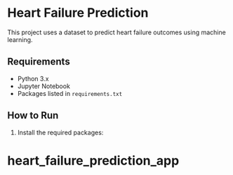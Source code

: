 # Heart Failure Prediction

This project uses a dataset to predict heart failure outcomes using machine learning.

## Requirements
- Python 3.x
- Jupyter Notebook
- Packages listed in `requirements.txt`

## How to Run
1. Install the required packages: 
# heart_failure_prediction_app
